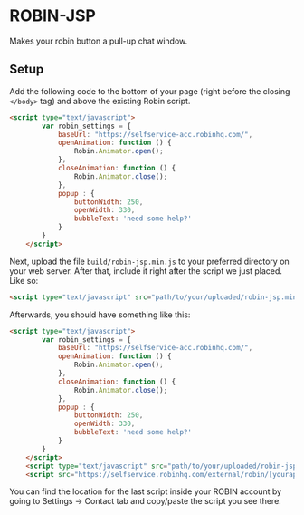 ROBIN-JSP
=============

Makes your robin button a pull-up chat window.

## Setup

Add the following code to the bottom of your page (right before the closing `</body>` tag) and above the existing Robin script.

```HTML
<script type="text/javascript">
        var robin_settings = {
            baseUrl: "https://selfservice-acc.robinhq.com/",
            openAnimation: function () {
                Robin.Animator.open();
            },
            closeAnimation: function () {
                Robin.Animator.close();
            },
            popup : {
                buttonWidth: 250,
                openWidth: 330,
                bubbleText: 'need some help?'
            }
        }
    </script>
```

Next, upload the file `build/robin-jsp.min.js` to your preferred directory on your web server.
After that, include it right after the script we just placed. Like so:

```HTML
<script type="text/javascript" src="path/to/your/uploaded/robin-jsp.min.js"></script>
```

Afterwards, you should have something like this:

```HTML
<script type="text/javascript">
        var robin_settings = {
            baseUrl: "https://selfservice-acc.robinhq.com/",
            openAnimation: function () {
                Robin.Animator.open();
            },
            closeAnimation: function () {
                Robin.Animator.close();
            },
            popup : {
                buttonWidth: 250,
                openWidth: 330,
                bubbleText: 'need some help?'
            }
        }
    </script>
    <script type="text/javascript" src="path/to/your/uploaded/robin-jsp.min.js"></script>
    <script src="https://selfservice.robinhq.com/external/robin/[yourapikey].js" async="async"></script>
```

You can find the location for the last script inside your ROBIN account by going to Settings -> Contact tab and copy/paste the script you see there.
